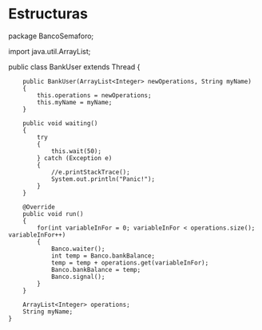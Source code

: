 Estructuras
===========
package BancoSemaforo;


import java.util.ArrayList;

public class BankUser extends Thread 
	{

		public BankUser(ArrayList<Integer> newOperations, String myName)
		{
			this.operations = newOperations;
			this.myName = myName;
		}
		
		public void waiting()
		{
			try 
			{
				this.wait(50);
			} catch (Exception e) 
			{
				//e.printStackTrace();
				System.out.println("Panic!");
			}
		}
		
		@Override
	    public void run() 
	    {
	        for(int variableInFor = 0; variableInFor < operations.size(); variableInFor++)
	        {
	        	Banco.waiter();
	        	int temp = Banco.bankBalance;
	        	temp = temp + operations.get(variableInFor);
	        	Banco.bankBalance = temp;
	        	Banco.signal();
	        }
	    }
	    
	    ArrayList<Integer> operations;
	    String myName;
	}
